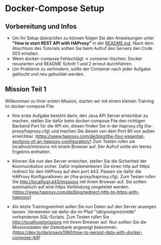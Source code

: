 # Docker-Compose Setup

## Vorbereitung und Infos

- Um Ihr Setup überprüfen zu können folgen Sie den Anweisungen unter __"How to start REST API with HAProxy"__ in der [README.md](./README.md). Nach dem Abschluss des Tutorials sollten Sie beim Aufruf des Servers den Code 503 erhalten.
- Wenn docker-compose Fehlschlägt -> container löschen, Docker neustarten und README Schritt 1 und 2 erneut durchführen.
- Um Probleme zu verhindern, sollte der Container nach jeder Aufgabe gelöscht und neu gebuildet werden.



## Mission Teil 1

Willkommen zu Ihrer ersten Mission, starten wir mit einem kleinen Training im docker-compose File:

- Ihre erste Aufgabe besteht darin, den Java API Server erreichbar zu machen, stellen Sie dafür beim docker-compose File den richtigen Backend Port für die API ein, diesen finden Sie in der haproxy.cfg (ha-proxy/haproxy.cfg) und machen Sie diesen von dem Port 80 von außen erreichbar. (<https://www.haproxy.com/de/blog/the-four-essential-sections-of-an-haproxy-configuration/>) 
Zum Testen rufen sie localhost/missions mit einem Browser auf. Der Aufruf sollte ein leeres Ergebnis enthalten.

- Können Sie nun den Server erreichen, stellen Sie die Sicherheit der Kommunikation sicher. Dafür implementieren Sie einen http auf https redirect für den HAProxy auf dem port 443. Passen sie dafür die HAProxy Konfigurationen an (/ha-proxy/haproxy.cfg).
Zum Testen rufen Sie [http://localhost:443/missions]() mit ihrem Browser auf. Sie sollten automatisch auf eine https Verbindung umgeleitet werden. (<https://www.haproxy.com/de/blog/redirect-http-to-https-with-haproxy/>)


- Als letzte Trainingseinheit sollen Sie nun Daten auf den Server anzeigen lassen. Verwenden sie dafür die im Pfad "\db\postgres\initdb" vorhandenen SQL-Scripts.
Zum Testen rufen Sie [http://localhost/missions]() mit ihrem Browser auf. Nun sollten Sie die Missionsdaten der Datenbank angezeigt bekommen. (<https://dev.to/darkmavis1980/how-to-persist-data-with-docker-compose-ik8>)